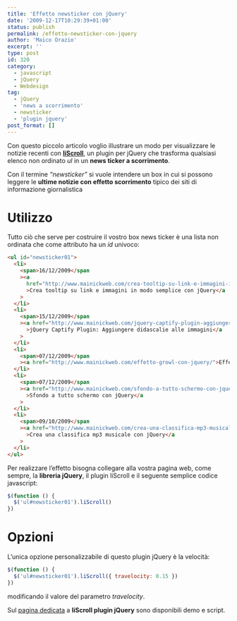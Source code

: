 ```yaml
---
title: 'Effetto newsticker con jQuery'
date: '2009-12-17T10:29:39+01:00'
status: publish
permalink: /effetto-newsticker-con-jquery
author: 'Maico Orazio'
excerpt: ''
type: post
id: 320
category:
  - javascript
  - jQuery
  - Webdesign
tag:
  - jQuery
  - 'news a scorrimento'
  - newsticker
  - 'plugin jquery'
post_format: []
---
```


Con questo piccolo articolo voglio illustrare un modo per visualizzare le notizie recenti con [**liScroll**](http://www.gcmingati.net/wordpress/wp-content/lab/jquery/newsticker/jq-liscroll/scrollanimate.html 'liScroll (a jQuery News Ticker made easy)'), un plugin per jQuery che trasforma qualsiasi elenco non ordinato _ul_ in un **news ticker a scorrimento**.

Con il termine _“newsticker”_ si vuole intendere un box in cui si possono leggere le **ultime notizie con effetto scorrimento** tipico dei siti di informazione giornalistica

# Utilizzo

Tutto ciò che serve per costruire il vostro box news ticker è una lista non ordinata che come attributo ha un _id_ univoco:

```html
<ul id="newsticker01">
  <li>
    <span>16/12/2009</span
    ><a
      href="http://www.mainickweb.com/crea-tooltip-su-link-e-immagini-in-modo-semplice-con-jquery/"
      >Crea tooltip su link e immagini in modo semplice con jQuery</a
    >
  </li>
  <li>
    <span>15/12/2009</span
    ><a href="http://www.mainickweb.com/jquery-captify-plugin-aggiungere-didascalie-alle-immagini/"
      >jQuery Captify Plugin: Aggiungere didascalie alle immagini</a
    >
  </li>
  <li>
    <span>07/12/2009</span
    ><a href="http://www.mainickweb.com/effetto-growl-con-jquery/">Effetto Growl con jQuery</a>
  </li>
  <li>
    <span>07/12/2009</span
    ><a href="http://www.mainickweb.com/sfondo-a-tutto-schermo-con-jquery/"
      >Sfondo a tutto schermo con jQuery</a
    >
  </li>
  <li>
    <span>09/10/2009</span
    ><a href="http://www.mainickweb.com/crea-una-classifica-mp3-musicale-con-jquery/"
      >Crea una classifica mp3 musicale con jQuery</a
    >
  </li>
</ul>
```

Per realizzare l’effetto bisogna collegare alla vostra pagina web, come sempre, la **libreria jQuery**, il plugin liScroll e il seguente semplice codice javascript:

```js
$(function () {
  $('ul#newsticker01').liScroll()
})
```

# Opzioni

L’unica opzione personalizzabile di questo plugin jQuery è la velocità:

```js
$(function () {
  $('ul#newsticker01').liScroll({ travelocity: 0.15 })
})
```

modificando il valore del parametro _travelocity_.

Sul [pagina dedicata](http://www.gcmingati.net/wordpress/wp-content/lab/jquery/newsticker/jq-liscroll/scrollanimate.html 'liScroll (a jQuery News Ticker made easy)') a **liScroll plugin jQuery** sono disponibili demo e script.
